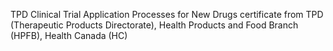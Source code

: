 TPD Clinical Trial Application Processes for New Drugs certificate from TPD (Therapeutic Products Directorate), Health Products and Food Branch (HPFB), Health Canada (HC)
